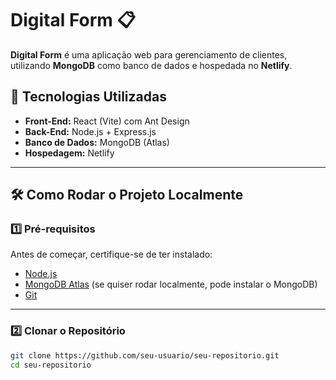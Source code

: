 # Digital Form 📋

**Digital Form** é uma aplicação web para gerenciamento de clientes, utilizando **MongoDB** como banco de dados e hospedada no **Netlify**.

## 🚀 Tecnologias Utilizadas

- **Front-End:** React (Vite) com Ant Design
- **Back-End:** Node.js + Express.js
- **Banco de Dados:** MongoDB (Atlas)
- **Hospedagem:** Netlify

---

## 🛠️ Como Rodar o Projeto Localmente

### 1️⃣ Pré-requisitos

Antes de começar, certifique-se de ter instalado:

- [Node.js](https://nodejs.org/)
- [MongoDB Atlas](https://www.mongodb.com/cloud/atlas) (se quiser rodar localmente, pode instalar o MongoDB)
- [Git](https://git-scm.com/)

---

### 2️⃣ Clonar o Repositório

```bash
git clone https://github.com/seu-usuario/seu-repositorio.git
cd seu-repositorio
